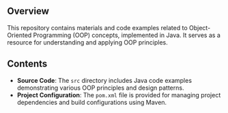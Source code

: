 ## Overview

This repository contains materials and code examples related to Object-Oriented Programming (OOP) concepts, implemented in Java. It serves as a resource for understanding and applying OOP principles.

## Contents

- **Source Code**: The `src` directory includes Java code examples demonstrating various OOP principles and design patterns.
- **Project Configuration**: The `pom.xml` file is provided for managing project dependencies and build configurations using Maven.
